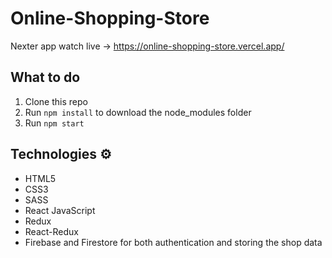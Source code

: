 # Online-Shopping-Store

Nexter app watch live -> https://online-shopping-store.vercel.app/

## What to do 
1. Clone this repo     
2. Run `npm install` to download the node_modules folder   
3. Run `npm start`
   
## Technologies ⚙️  
 
* HTML5   
* CSS3 
* SASS
* React JavaScript
* Redux
* React-Redux
* Firebase and Firestore for both authentication and storing the shop data
